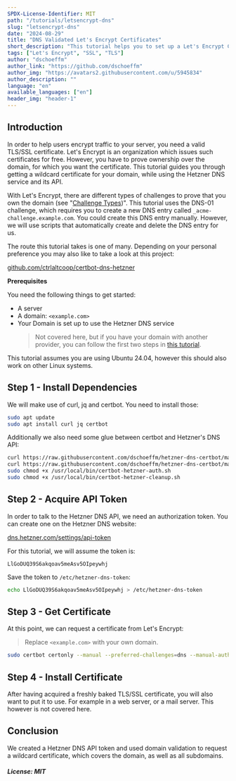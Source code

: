 ```yaml
---
SPDX-License-Identifier: MIT
path: "/tutorials/letsencrypt-dns"
slug: "letsencrypt-dns"
date: "2024-08-29"
title: "DNS Validated Let's Encrypt Certificates"
short_description: "This tutorial helps you to set up a Let's Encrypt Certificate using the Hetzner DNS service. It automates this task by using the DNS API."
tags: ["Let's Encrypt", "SSL", "TLS"]
author: "dschoeffm"
author_link: "https://github.com/dschoeffm"
author_img: "https://avatars2.githubusercontent.com/u/5945834"
author_description: ""
language: "en"
available_languages: ["en"]
header_img: "header-1"
---
```


## Introduction

In order to help users encrypt traffic to your server, you need a valid TLS/SSL certificate. Let's Encrypt is an organization which issues such certificates for free. However, you have to prove ownership over the domain, for which you want the certificate. This tutorial guides you through getting a wildcard certificate for your domain, while using the Hetzner DNS service and its API.

With Let's Encrypt, there are different types of challenges to prove that you own the domain (see "[Challenge Types](https://letsencrypt.org/docs/challenge-types/))". This tutorial uses the DNS-01 challenge, which requires you to create a new DNS entry called `_acme-challenge.example.com`. You could create this DNS entry manually. However, we will use scripts that automatically create and delete the DNS entry for us.

The route this tutorial takes is one of many.
Depending on your personal preference you may also like to take a look at this project:

[github.com/ctrlaltcoop/certbot-dns-hetzner](https://github.com/ctrlaltcoop/certbot-dns-hetzner)

**Prerequisites**

You need the following things to get started:

* A server
* A domain: `<example.com>`
* Your Domain is set up to use the Hetzner DNS service
  > Not covered here, but if you have your domain with another provider, you can follow the first two steps in [this tutorial](https://community.hetzner.com/tutorials/configure-lb-cert-with-external-domain).

This tutorial assumes you are using Ubuntu 24.04, however this should also work on other Linux systems.

## Step 1 - Install Dependencies

We will make use of curl, jq and certbot. You need to install those:

```bash
sudo apt update
sudo apt install curl jq certbot
```

Additionally we also need some glue between certbot and Hetzner's DNS API:

```bash
curl https://raw.githubusercontent.com/dschoeffm/hetzner-dns-certbot/master/certbot-hetzner-auth.sh | sudo tee /usr/local/bin/certbot-hetzner-auth.sh
curl https://raw.githubusercontent.com/dschoeffm/hetzner-dns-certbot/master/certbot-hetzner-cleanup.sh | sudo tee /usr/local/bin/certbot-hetzner-cleanup.sh
sudo chmod +x /usr/local/bin/certbot-hetzner-auth.sh
sudo chmod +x /usr/local/bin/certbot-hetzner-cleanup.sh
```

## Step 2 - Acquire API Token

In order to talk to the Hetzner DNS API, we need an authorization token. You can create one on the Hetzner DNS website:

[dns.hetzner.com/settings/api-token](https://dns.hetzner.com/settings/api-token)

For this tutorial, we will assume the token is:

```plaintext
LlGoDUQ39S6akqoav5meAsv5OIpeywhj
```

Save the token to `/etc/hetzner-dns-token`:

```bash
echo LlGoDUQ39S6akqoav5meAsv5OIpeywhj > /etc/hetzner-dns-token
```

## Step 3 - Get Certificate

At this point, we can request a certificate from Let's Encrypt:

> Replace `<example.com>` with your own domain.

```bash
sudo certbot certonly --manual --preferred-challenges=dns --manual-auth-hook /usr/local/bin/certbot-hetzner-auth.sh --manual-cleanup-hook /usr/local/bin/certbot-hetzner-cleanup.sh -d <example.com> -d *.<example.com>
```

## Step 4 - Install Certificate

After having acquired a freshly baked TLS/SSL certificate, you will also want to put it to use. For example in a web server, or a mail server. This however is not covered here.

## Conclusion

We created a Hetzner DNS API token and used domain validation to request a wildcard certificate, which covers the domain, as well as all subdomains.

##### License: MIT

<!--

Contributor's Certificate of Origin

By making a contribution to this project, I certify that:

(a) The contribution was created in whole or in part by me and I have
    the right to submit it under the license indicated in the file; or

(b) The contribution is based upon previous work that, to the best of my
    knowledge, is covered under an appropriate license and I have the
    right under that license to submit that work with modifications,
    whether created in whole or in part by me, under the same license
    (unless I am permitted to submit under a different license), as
    indicated in the file; or

(c) The contribution was provided directly to me by some other person
    who certified (a), (b) or (c) and I have not modified it.

(d) I understand and agree that this project and the contribution are
    public and that a record of the contribution (including all personal
    information I submit with it, including my sign-off) is maintained
    indefinitely and may be redistributed consistent with this project
    or the license(s) involved.

Signed-off-by: Dominik Schoeffmann, dominik_schoeffmann@posteo.net

-->
